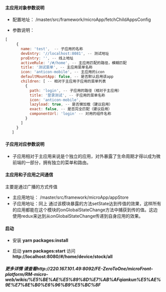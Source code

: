 #### 主应用对象参数说明
* 配置地址： /master/src/framework/microApp/fetchChildAppsConfig

* 参数说明：
 ```javascript
[
      {
        name: 'test',  -- 子应用的名称
        devEntry: '//localhost:8081', -- 测试地址
        proEntry: '', -- 线上地址
        activeRule: '/#/home', -- 主应用匹配的路径，模糊匹配
        title: '测试菜单', -- 主应用菜单名称
        icon: 'anticon-mobile', -- 主应用的icon
        defaultMountApp: false, -- 是否默认启用该app
        children: [ -- 相对于主应用子应用的菜单列表
          {
            path: 'login', -- 子应用的路径（相对于主应用）
            title: '登录测试', -- 子应用的菜单名称
            icon: 'anticon-mobile', 
            lazyload: true, -- 是否懒加载（建议启用）
            exact: false, -- 是否完全匹配（建议启用）
            componentUrl: 'login' -- 对用的组件名称
          }
        ]
      }
    ]
```

#### 子应用对应参数说明
* 子应用相对于主应用来说是个独立的应用，对外暴露了生命周期才得以成为微前端的一部分，拥有独立的菜单和路由。


#### 主应用和子应用之间通信
主要是通过广播的方式传值
* 主应用地址： /master/src/framework/microApp/appStore
* 子应用地址：同上
通过该模块暴露的方法setState达到传值的效果，这样所有的应用都能在这个模块的onGlobalStateChange方法中捕获到传的值。这边使用redux来达到从onGlobalStateChange传递到自身应用的效果。

#### 启动
* 安装
  **yarn packages:install**

* 启动
  **yarn packages:start**
  访问**http://localhost:8080/#/home/device/stock/all**
 
##### 更多详情 请查看http://220.167.101.49:8092/FE-ZeroToOne/microFront-platform/RM-micro-web/wikis/%E5%BE%AE%E5%89%8D%E7%AB%AFqiankun%E5%AE%9E%E7%8E%B0%E6%96%B9%E5%BC%8F